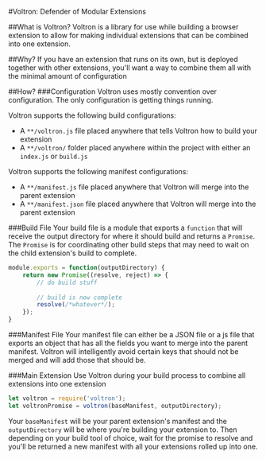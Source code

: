 #Voltron: Defender of Modular Extensions

##What is Voltron?
Voltron is a library for use while building a browser extension to allow for making individual extensions that can be combined into one extension.

##Why?
If you have an extension that runs on its own, but is deployed together with other extensions, you'll want a way to combine them all with the minimal amount of configuration

##How?
###Configuration
Voltron uses mostly convention over configuration. The only configuration is getting things running.

Voltron supports the following build configurations:
* A `**/voltron.js` file placed anywhere that tells Voltron how to build your extension
* A `**/voltron/` folder placed anywhere within the project with either an `index.js` or `build.js`

Voltron supports the following manifest configurations:
* A `**/manifest.js` file placed anywhere that Voltron will merge into the parent extension
* A `**/manifest.json` file placed anywhere that Voltron will merge into the parent extension

###Build File
Your build file is a module that exports a `function` that will receive the output directory for where it should build and returns a `Promise`. The `Promise` is for coordinating other build steps that may need to wait on the child extension's build to complete.

```js
module.exports = function(outputDirectory) {
    return new Promise((resolve, reject) => {
        // do build stuff
        
        // build is now complete
        resolve(/*whatever*/);
    });
}
```

###Manifest File
Your manifest file can either be a JSON file or a js file that exports an object that has all the fields you want to merge into the parent manifest. Voltron will intelligently avoid certain keys that should not be merged and will add those that should be.

###Main Extension
Use Voltron during your build process to combine all extensions into one extension

```js
let voltron = require('voltron');
let voltronPromise = voltron(baseManifest, outputDirectory);
```

Your `baseManifest` will be your parent extension's manifest and the `outputDirectory` will be where you're building your extension to.
Then depending on your build tool of choice, wait for the promise to resolve and you'll be returned a new manifest with all your extensions rolled up into one.
